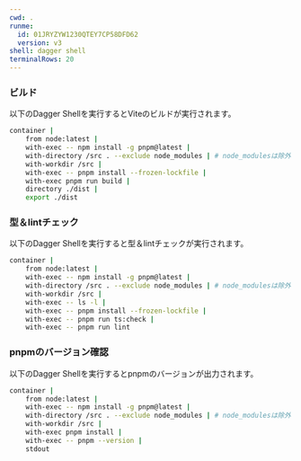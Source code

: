 ```yaml
---
cwd: .
runme:
  id: 01JRYZYW1230QTEY7CP58DFD62
  version: v3
shell: dagger shell
terminalRows: 20
---
```


### ビルド

以下のDagger Shellを実行するとViteのビルドが実行されます。

```sh {"id":"01JRZ01FNXFN9XABZYVY3SPS4B","terminalRows":"18","vsls_cell_id":"317b8357-1fd0-4aa3-96aa-05f3e956e8d3"}
container |
    from node:latest |
    with-exec -- npm install -g pnpm@latest |
    with-directory /src . --exclude node_modules | # node_modulesは除外する
    with-workdir /src |
    with-exec -- pnpm install --frozen-lockfile |
    with-exec pnpm run build |
    directory ./dist |
    export ./dist
```

### 型＆lintチェック

以下のDagger Shellを実行すると型＆lintチェックが実行されます。

```sh {"vsls_cell_id":"f85369d6-2718-49ae-b2df-68214bfc79ae"}
container |
    from node:latest |
    with-exec -- npm install -g pnpm@latest |
    with-directory /src . --exclude node_modules | # node_modulesは除外する
    with-workdir /src |
    with-exec -- ls -l |
    with-exec -- pnpm install --frozen-lockfile |
    with-exec -- pnpm run ts:check |
    with-exec -- pnpm run lint
```

### pnpmのバージョン確認

以下のDagger Shellを実行するとpnpmのバージョンが出力されます。

```sh
container |
    from node:latest |
    with-exec -- npm install -g pnpm@latest |
    with-directory /src . --exclude node_modules | # node_modulesは除外する
    with-workdir /src |
    with-exec pnpm install |
    with-exec -- pnpm --version |
    stdout
```